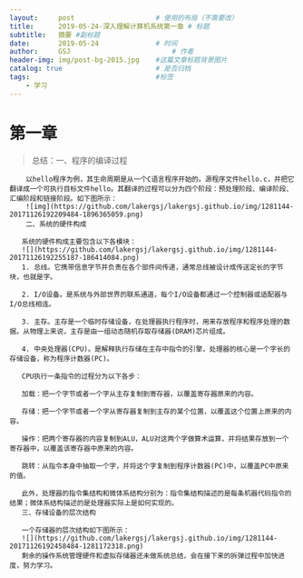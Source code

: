 ```yaml
---
layout:     post   				    # 使用的布局（不需要改）
title:      2019-05-24-深入理解计算机系统第一章	# 标题 
subtitle:   摘要 #副标题
date:       2019-05-24 				# 时间
author:     GSJ 						# 作者
header-img: img/post-bg-2015.jpg 	#这篇文章标题背景图片
catalog: true 						# 是否归档
tags:								#标签
    - 学习
---
```


# 第一章
>总结：一、程序的编译过程

        以hello程序为例，其生命周期是从一个C语言程序开始的。源程序文件hello.c，并把它翻译成一个可执行目标文件hello。其翻译的过程可以分为四个阶段：预处理阶段、编译阶段、汇编阶段和链接阶段。如下图所示：
        ![img](https://github.com/lakergsj/lakergsj.github.io/img/1281144-20171126192209484-1896365059.png)
        二、系统的硬件构成

       系统的硬件构成主要包含以下各模块：
       ![](https://github.com/lakergsj/lakergsj.github.io/img/1281144-20171126192255187-186414084.png)
       1. 总线。它携带信息字节并负责在各个部件间传递，通常总线被设计成传送定长的字节块，也就是字。

       2. I/O设备。是系统与外部世界的联系通道，每个I/O设备都通过一个控制器或适配器与I/O总线相连。

       3. 主存。主存是一个临时存储设备，在处理器执行程序时，用来存放程序和程序处理的数据。从物理上来说，主存是由一组动态随机存取存储器(DRAM)芯片组成。

       4. 中央处理器(CPU)。是解释执行存储在主存中指令的引擎，处理器的核心是一个字长的存储设备，称为程序计数器(PC)。

       CPU执行一条指令的过程分为以下各步：

       加载：把一个字节或者一个字从主存复制到寄存器，以覆盖寄存器原来的内容。

       存储：把一个字节或者一个字从寄存器复制到主存的某个位置，以覆盖这个位置上原来的内容。

       操作：把两个寄存器的内容复制到ALU，ALU对这两个字做算术运算，并将结果存放到一个寄存器中，以覆盖该寄存器中原来的内容。

       跳转：从指令本身中抽取一个字，并将这个字复制到程序计数器(PC)中，以覆盖PC中原来的值。

       此外，处理器的指令集结构和微体系结构分别为：指令集结构描述的是每条机器代码指令的结果；微体系结构描述的是处理器实际上是如何实现的。
       三、存储设备的层次结构

       一个存储器的层次结构如下图所示：
       ![](https://github.com/lakergsj/lakergsj.github.io/img/1281144-20171126192458484-1281172318.png)
       剩余的操作系统管理硬件和虚拟存储器还未做系统总结，会在接下来的拆弹过程中加快进度，努力学习。
